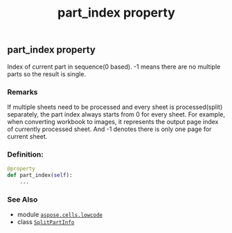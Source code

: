 ﻿---
title: part_index property
second_title: Aspose.Cells for Python via .NET API References
description: 
type: docs
weight: 30
url: /aspose.cells.lowcode/splitpartinfo/part_index/
is_root: false
---

## part_index property


Index of current part in sequence(0 based).
-1 means there are no multiple parts so the result is single.

### Remarks 


If multiple sheets need to be processed and every sheet is processed(split)
separately, the part index always starts from 0 for every sheet.
For example, when converting workbook to images,
it represents the output page index of currently processed sheet.
And -1 denotes there is only one page for current sheet.
### Definition:
```python
@property
def part_index(self):
    ...
```

### See Also
* module [`aspose.cells.lowcode`](../../)
* class [`SplitPartInfo`](/cells/python-net/aspose.cells.lowcode/splitpartinfo)
